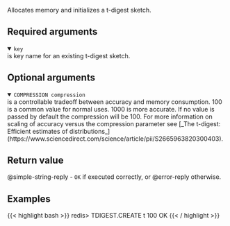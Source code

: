 Allocates memory and initializes a t-digest sketch.

## Required arguments

<details open><summary><code>key</code></summary> 
is key name for an existing t-digest sketch.
</details>

## Optional arguments

<details open><summary><code>COMPRESSION compression</code></summary> 
is a controllable tradeoff between accuracy and memory consumption. 100 is a common value for normal uses. 1000 is more accurate. If no value is passed by default the compression will be 100. For more information on scaling of accuracy versus the compression parameter see [_The t-digest: Efficient estimates of distributions_](https://www.sciencedirect.com/science/article/pii/S2665963820300403).
</details>
  
## Return value

@simple-string-reply - `OK` if executed correctly, or @error-reply otherwise.

## Examples

{{< highlight bash >}}
redis> TDIGEST.CREATE t 100
OK
{{< / highlight >}}
